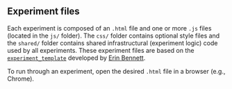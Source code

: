## Experiment files

Each experiment is composed of an `.html` file and one or more `.js` files (located in the `js/` folder). The `css/` folder contains optional style files and the `shared/` folder contains shared infrastructural (experiment logic) code used by all experiments. These experiment files are based on the [`experiment_template`](https://github.com/erindb/experiment_template) developed by [Erin Bennett](https://github.com/erindb).

To run through an experiment, open the desired `.html` file in a browser (e.g., Chrome).
